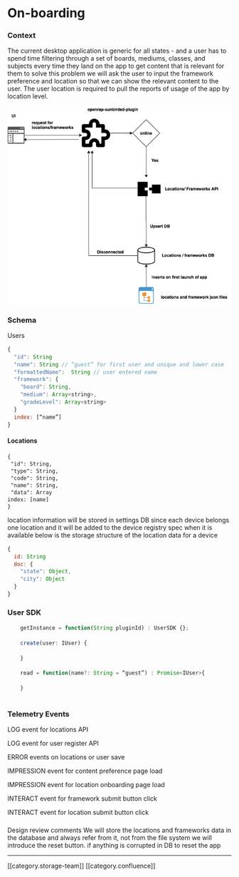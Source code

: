 # On-boarding

### Context

The current desktop application is generic for all states - and a user has to spend time filtering through a set of boards, mediums, classes, and subjects every time they land on the app to get content that is relevant for them to solve this problem we will ask the user to input the framework preference and location so that we can show the relevant content to the user. The user location is required to pull the reports of usage of the app by location level.

![](../../../../.gitbook/assets/Locations.png)

### Schema

Users

```js
{
  "id": String
  "name": String // “guest” for first user and unique and lower case
  "formattedName":  String // user entered name
  "framework": {
    "board": String,
    "medium": Array<string>,
    "gradeLevel": Array<string>
  }
  index: [“name”]
}
```

#### Locations

```
{
 "id": String,
 "type": String, 
 "code": String,
 "name": String,
 "data": Array
index: [name]
}
```

location information will be stored in settings DB since each device belongs one location and it will be added to the device registry spec when it is available below is the storage structure of the location data for a device

```js
{
  id: String
  doc: {
    "state": Object, 
    "city": Object
  }
}
```

### User SDK

```js
	getInstance = function(String pluginId) : UserSDK {};
	
	create(user: IUser) {

	}

	read = function(name?: String = “guest”) : Promise<IUser>{

	}



```

### Telemetry Events

LOG event for locations API

LOG event for user register API

ERROR events on locations or user save&#x20;

IMPRESSION event for content preference page load

IMPRESSION event for location onboarding page load

INTERACT event for framework submit button click

INTERACT event for location submit button click

###

Design review comments We will store the locations and frameworks data in the database and always refer from it, not from the file system we will introduce the reset button. if anything is corrupted in DB to reset the app

***

\[\[category.storage-team]] \[\[category.confluence]]
